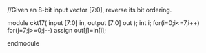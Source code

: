 //Given an 8-bit input vector [7:0], reverse its bit ordering.


module ckt17( 
    input [7:0] in,
    output [7:0] out
);
int i;
for(i=0;i<=7,i++)
for(j=7;j>=0;j--)
assign out[j]=in[i];

endmodule